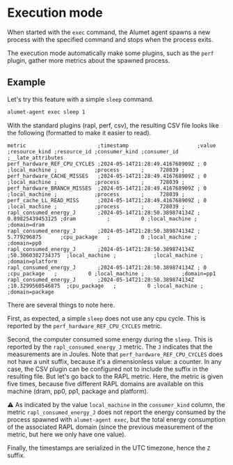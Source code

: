 # Execution mode

When started with the `exec` command, the Alumet agent spawns a new process with the specified command and stops when the process exits.

The execution mode automatically make some plugins, such as the `perf` plugin, gather more metrics about the spawned process.

## Example

Let's try this feature with a simple `sleep` command.

```sh
alumet-agent exec sleep 1
```

With the standard plugins (rapl, perf, csv), the resulting CSV file looks like the following (formatted to make it easier to read).
```csv
metric                       ;timestamp                      ;value             ;resource_kind ;resource_id ;consumer_kind ;consumer_id ;__late_attributes
perf_hardware_REF_CPU_CYCLES ;2024-05-14T21:28:49.416768909Z ; 0                ;local_machine ;            ;process       ;     728039 ;
perf_hardware_CACHE_MISSES   ;2024-05-14T21:28:49.416768909Z ; 0                ;local_machine ;            ;process       ;     728039 ;
perf_hardware_BRANCH_MISSES  ;2024-05-14T21:28:49.416768909Z ; 0                ;local_machine ;            ;process       ;     728039 ;
perf_cache_LL_READ_MISS      ;2024-05-14T21:28:49.416768909Z ; 0                ;local_machine ;            ;process       ;     728039 ;
rapl_consumed_energy_J       ;2024-05-14T21:28:50.389874134Z ; 0.89825439453125 ;dram          ;          0 ;local_machine ;            ;domain=dram
rapl_consumed_energy_J       ;2024-05-14T21:28:50.389874134Z ; 5.779296875      ;cpu_package   ;          0 ;local_machine ;            ;domain=pp0
rapl_consumed_energy_J       ;2024-05-14T21:28:50.389874134Z ;50.3060302734375  ;local_machine ;            ;local_machine ;            ;domain=platform
rapl_consumed_energy_J       ;2024-05-14T21:28:50.389874134Z ; 0                ;cpu_package   ;          0 ;local_machine ;            ;domain=pp1
rapl_consumed_energy_J       ;2024-05-14T21:28:50.389874134Z ;10.3299560546875  ;cpu_package   ;          0 ;local_machine ;            ;domain=package
```

There are several things to note here.

First, as expected, a simple `sleep` does not use any cpu cycle. This is reported by the `perf_hardware_REF_CPU_CYCLES` metric.

Second, the computer consumed some energy during the `sleep`. This is reported by the `rapl_consumed_energy_J` metric. The `J` indicates that the measurements are in Joules. Note that `perf_hardware_REF_CPU_CYCLES` does not have a unit suffix, because it's a dimensionless value: a counter. In any case, the CSV plugin can be configured not to include the suffix in the resulting file. But let's go back to the RAPL metric. Here, the metric is given five times, because five different RAPL domains are available on this machine (dram, pp0, pp1, package and platform).

⚠️ As indicated by the value `local_machine` in the `consumer_kind` column, the metric `rapl_consumed_energy_J` does not report the energy consumed by the process spawned with `alumet-agent exec`, but the total energy consumption of the associated RAPL domain (since the previous measurement of the metric, but here we only have one value).

Finally, the timestamps are serialized in the UTC timezone, hence the `Z` suffix.
